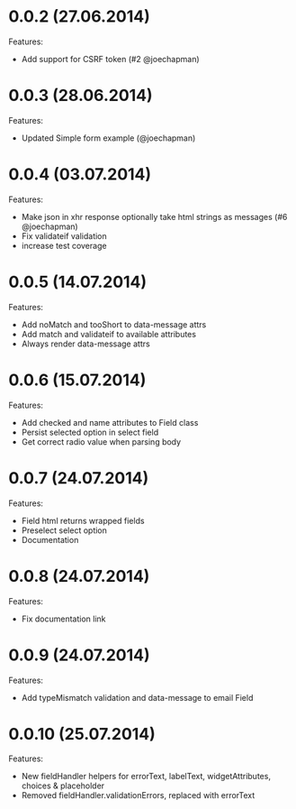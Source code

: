 0.0.2 (27.06.2014)
==================

Features:

- Add support for CSRF token (#2 @joechapman)

0.0.3 (28.06.2014)
==================

Features:

- Updated Simple form example (@joechapman)

0.0.4 (03.07.2014)
==================

Features:

- Make json in xhr response optionally take html strings as messages (#6 @joechapman)
- Fix validateif validation
- increase test coverage

0.0.5 (14.07.2014)
==================

Features:

- Add noMatch and tooShort to data-message attrs
- Add match and validateif to available attributes
- Always render data-message attrs

0.0.6 (15.07.2014)
==================

Features:

- Add checked and name attributes to Field class
- Persist selected option in select field
- Get correct radio value when parsing body

0.0.7 (24.07.2014)
==================

Features:

- Field html returns wrapped fields
- Preselect select option
- Documentation

0.0.8 (24.07.2014)
==================

Features:

- Fix documentation link

0.0.9 (24.07.2014)
==================

Features:

- Add typeMismatch validation and data-message to email Field

0.0.10 (25.07.2014)
==================

Features:

- New fieldHandler helpers for errorText, labelText, widgetAttributes, choices & placeholder
- Removed fieldHandler.validationErrors, replaced with errorText
